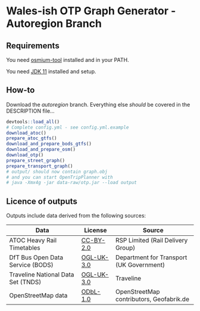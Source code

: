 # Wales-ish OTP Graph Generator - Autoregion Branch

## Requirements
You need [osmium-tool](https://osmcode.org/osmium-tool/) installed and in your PATH.

You need [JDK 11](https://adoptium.net/?variant=openjdk11) installed and setup.

## How-to

Download the *autoregion* branch. Everything else _should_ be covered in the DESCRIPTION file…

```R
devtools::load_all()
# Complete config.yml - see config.yml.example
download_atoc()
prepare_atoc_gtfs()
download_and_prepare_bods_gtfs()
download_and_prepare_osm()
download_otp()
prepare_street_graph()
prepare_transport_graph()
# output/ should now contain graph.obj
# and you can start OpenTripPlanner with
# java -Xmx4g -jar data-raw/otp.jar --load output
```
## Licence of outputs

Outputs include data derived from the following sources:

| Data                       | License                                                                             | Source                                   |
|----------------------------|-------------------------------------------------------------------------------------|------------------------------------------|
| ATOC Heavy Rail Timetables | [CC-BY-2.0](https://creativecommons.org/licenses/by/2.0/uk/legalcode)    | RSP Limited (Rail Delivery Group)                              |
| DfT Bus Open Data Service (BODS) | [OGL-UK-3.0](https://www.nationalarchives.gov.uk/doc/open-government-licence/version/3/) | Department for Transport (UK Government)  |
| Traveline National Data Set (TNDS) | [OGL-UK-3.0](https://www.nationalarchives.gov.uk/doc/open-government-licence/version/3/) | Traveline  |
| OpenStreetMap data         | [ODbL-1.0](https://opendatacommons.org/licenses/odbl/)                                  | OpenStreetMap contributors, Geofabrik.de |



